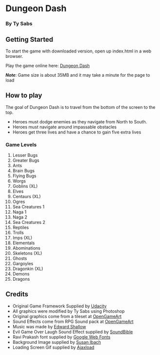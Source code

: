 # Dungeon Dash
### By Ty Sabs

## Getting Started
To start the game with downloaded version, open up index.html in a web browser.

Play the game online here: [Dungeon Dash](http://tysabs.github.io/Dungeon-Dash/)

***Note***: Game size is about 35MB and it may take a minute for the page to load

## How to play
The goal of Dungeon Dash is to travel from the bottom of the screen to the top.
* Heroes must dodge enemies as they navigate from North to South.
* Heroes must navigate around impassable obstacles
* Heroes get three lives and have a chance to gain five extra lives

### Game Levels
1. Lesser Bugs
2. Greater Bugs
3. Ants
4. Brain Bugs
5. Flying Bugs
6. Worgs
7. Goblins (XL)
8. Elves
9. Centaurs (XL)
10. Ogres
11. Sea Creatures 1
12. Naga 1
13. Naga 2
14. Sea Creatures 2
15. Reptiles
16. Trolls
17. Imps (XL)
18. Elementals
19. Abominations
20. Skeletons (XL)
21. Ghosts
22. Gargoyles
23. Dragonkin (XL)
24. Demons
25. Dragons

## Credits
* Original Game Framework Supplied by [Udacity](https://github.com/udacity/frontend-nanodegree-arcade-game)
* All graphics were modified by Ty Sabs using Photoshop
* Original graphics come from a tileset at [OpenGameArt](http://opengameart.org/content/dungeon-crawl-32x32-tiles)
* Sound Effects come from RPG Sound pack at [OpenGameArt](http://opengameart.org/content/rpg-sound-pack)
* Music was made by [Edward Shallow](http://freemusicarchive.org/music/Edward_Shallow/)
* Evil Game Over Laugh Sound Effect supplied by [SoundBible](http://soundbible.com/2052-Creepy-Laugh.html)
* Ravi Prakash font supplied by [Google Web Fonts](https://fonts.google.com/?selection.family=Ravi+Prakash)
* Background Image supplied by [Susan Ibach](https://blogs.msdn.microsoft.com/cdnstudents/2013/07/22/free-fantasy-art-assets-to-help-you-build-your-games/)
* Loading Screen Gif supplied by [Ajaxload](http://www.ajaxload.info/)
